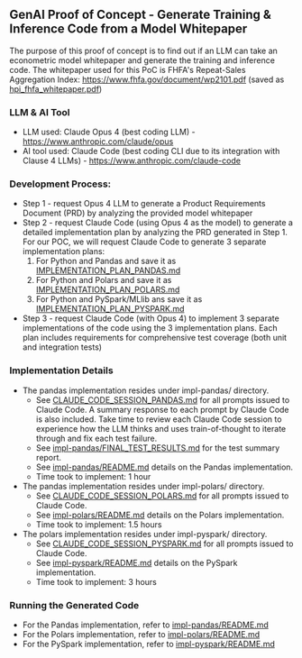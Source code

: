 ## GenAI Proof of Concept - Generate Training & Inference Code from a Model Whitepaper

The purpose of this proof of concept is to find out if an LLM can take an econometric model whitepaper and generate the training and inference code. The whitepaper used for this PoC is FHFA's Repeat-Sales Aggregation Index: https://www.fhfa.gov/document/wp2101.pdf (saved as [hpi_fhfa_whitepaper.pdf](hpi_fhfa_whitepaper.pdf))

### LLM & AI Tool
* LLM used: Claude Opus 4 (best coding LLM) - https://www.anthropic.com/claude/opus
* AI tool used: Claude Code (best coding CLI due to its integration with Clause 4 LLMs) - https://www.anthropic.com/claude-code

### Development Process: 
* Step 1 - request Opus 4 LLM to generate a Product Requirements Document (PRD) by analyzing the provided model whitepaper
* Step 2 - request Claude Code (using Opus 4 as the model) to generate a detailed implementation plan by analyzing the PRD generated in Step 1. For our POC, we will request Claude Code to generate 3 separate implementation plans:
  1) For Python and Pandas and save it as [IMPLEMENTATION_PLAN_PANDAS.md](IMPLEMENTATION_PLAN_PANDAS.md)
  2) For Python and Polars and save it as [IMPLEMENTATION_PLAN_POLARS.md](IMPLEMENTATION_PLAN_POLARS.md)
  3) For Python and PySpark/MLlib ans save it as [IMPLEMENTATION_PLAN_PYSPARK.md](IMPLEMENTATION_PLAN_PYSPARK.md)
* Step 3 - request Claude Code (with Opus 4) to implement 3 separate implementations of the code using the 3 implementation plans. Each plan includes requirements for comprehensive test coverage (both unit and integration tests)

### Implementation Details
* The pandas implementation resides under impl-pandas/ directory.
  * See [CLAUDE_CODE_SESSION_PANDAS.md](CLAUDE_CODE_SESSION_PANDAS.md) for all prompts issued to Claude Code. A summary response to each prompt by Claude Code is also included. Take time to review each Claude Code session to experience how the LLM thinks and uses train-of-thought to iterate through and fix each test failure.
  * See [impl-pandas/FINAL_TEST_RESULTS.md](impl-pandas/FINAL_TEST_RESULTS.md) for the test summary report.
  * See [impl-pandas/README.md](impl-pandas/README.md) details on the Pandas implementation.
  * Time took to implement: 1 hour
* The pandas implementation resides under impl-polars/ directory.
  * See [CLAUDE_CODE_SESSION_POLARS.md](CLAUDE_CODE_SESSION_POLARS.md) for all prompts issued to Claude Code.
  * See [impl-polars/README.md](impl-polars/README.md) details on the Polars implementation.
  * Time took to implement: 1.5 hours
* The polars implementation resides under impl-pyspark/ directory.
  * See [CLAUDE_CODE_SESSION_PYSPARK.md](CLAUDE_CODE_SESSION_PYSPARK.md) for all prompts issued to Claude Code.
  * See [impl-pyspark/README.md](impl-pyspark/README.md) details on the PySpark implementation.
  * Time took to implement: 3 hours

### Running the Generated Code
* For the Pandas implementation, refer to [impl-pandas/README.md](impl-pandas/README.md)
* For the Polars implementation, refer to [impl-polars/README.md](impl-polars/README.md)
* For the PySpark implementation, refer to [impl-pyspark/README.md](impl-pyspark/README.md)
